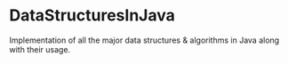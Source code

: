 # DataStructuresInJava
Implementation of all the major data structures & algorithms in Java along with their usage.
